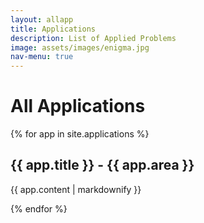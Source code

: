 ```yaml
---
layout: allapp
title: Applications
description: List of Applied Problems
image: assets/images/enigma.jpg
nav-menu: true
---
```



<h1> All Applications </h1>


{% for app in site.applications %}
  <h2>{{ app.title }} - {{ app.area }}</h2>
  <p>{{ app.content | markdownify }}</p>
{% endfor %}

